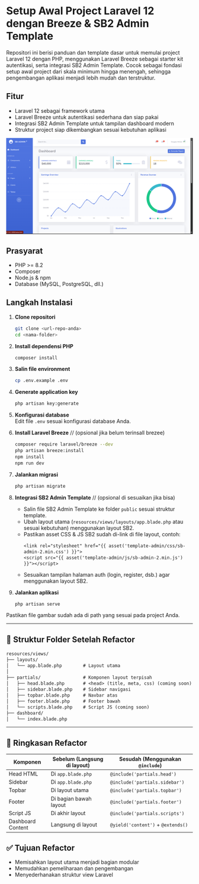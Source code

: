 # Setup Awal Project Laravel 12 dengan Breeze & SB2 Admin Template
Repositori ini berisi panduan dan template dasar untuk memulai project Laravel 12 dengan PHP, menggunakan Laravel Breeze sebagai starter kit autentikasi, serta integrasi SB2 Admin Template. Cocok sebagai fondasi setup awal project dari skala minimum hingga menengah, sehingga pengembangan aplikasi menjadi lebih mudah dan terstruktur.

## Fitur

- Laravel 12 sebagai framework utama
- Laravel Breeze untuk autentikasi sederhana dan siap pakai
- Integrasi SB2 Admin Template untuk tampilan dashboard modern
- Struktur project siap dikembangkan sesuai kebutuhan aplikasi

![Deskripsi gambar](public/ss-admn.png)

## Prasyarat

- PHP >= 8.2
- Composer
- Node.js & npm
- Database (MySQL, PostgreSQL, dll.)

## Langkah Instalasi

1. **Clone repositori**
    ```bash
    git clone <url-repo-anda>
    cd <nama-folder>
    ```

2. **Install dependensi PHP**
    ```bash
    composer install
    ```

3. **Salin file environment**
    ```bash
    cp .env.example .env
    ```

4. **Generate application key**
    ```bash
    php artisan key:generate
    ```

5. **Konfigurasi database**  
    Edit file `.env` sesuai konfigurasi database Anda.

6. **Install Laravel Breeze** // (opsional jika belum terinsall brezee)
    ```bash
    composer require laravel/breeze --dev
    php artisan breeze:install
    npm install
    npm run dev
    ```

7. **Jalankan migrasi**
    ```bash
    php artisan migrate
    ```

8. **Integrasi SB2 Admin Template** // (opsional di sesuaikan jika bisa)
    - Salin file SB2 Admin Template ke folder `public` sesuai struktur template.
    - Ubah layout utama (`resources/views/layouts/app.blade.php` atau sesuai kebutuhan) menggunakan layout SB2.
    - Pastikan asset CSS & JS SB2 sudah di-link di file layout, contoh:
      ```blade
      <link rel="stylesheet" href="{{ asset('template-admin/css/sb-admin-2.min.css') }}">
      <script src="{{ asset('template-admin/js/sb-admin-2.min.js') }}"></script>
      ```
    - Sesuaikan tampilan halaman auth (login, register, dsb.) agar menggunakan layout SB2.

9. **Jalankan aplikasi**
    ```bash
    php artisan serve
    ```



Pastikan file gambar sudah ada di path yang sesuai pada project Anda.

---

## 📁 Struktur Folder Setelah Refactor

```
resources/views/
├── layouts/
│   └── app.blade.php        # Layout utama
│
├── partials/                # Komponen layout terpisah
│   ├── head.blade.php       # <head> (title, meta, css) (coming soon)
│   ├── sidebar.blade.php    # Sidebar navigasi
│   ├── topbar.blade.php     # Navbar atas
│   ├── footer.blade.php     # Footer bawah
│   └── scripts.blade.php    # Script JS (coming soon)
├── dashboard/
│   └── index.blade.php
```

---

## 🔧 Ringkasan Refactor

| Komponen          | Sebelum (Langsung di layout) | Sesudah (Menggunakan `@include`)      |
|-------------------|------------------------------|---------------------------------------|
| Head HTML         | Di `app.blade.php`           | `@include('partials.head')`           |
| Sidebar           | Di `app.blade.php`           | `@include('partials.sidebar')`        |
| Topbar            | Di layout utama              | `@include('partials.topbar')`         |
| Footer            | Di bagian bawah layout       | `@include('partials.footer')`         |
| Script JS         | Di akhir layout              | `@include('partials.scripts')`        |
| Dashboard Content | Langsung di layout           | `@yield('content')` + `@extends()`    |

## ✅ Tujuan Refactor

- Memisahkan layout utama menjadi bagian modular
- Memudahkan pemeliharaan dan pengembangan
- Menyederhanakan struktur view Laravel